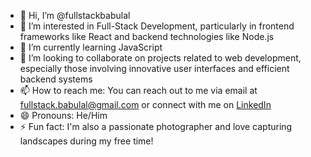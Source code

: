 - 👋 Hi, I’m @fullstackbabulal
- 👀 I’m interested in Full-Stack Development, particularly in frontend frameworks like React and backend technologies like Node.js
- 🌱 I’m currently learning JavaScript
- 💞️ I’m looking to collaborate on projects related to web development, especially those involving innovative user interfaces and efficient backend systems
- 📫 How to reach me: You can reach out to me via email at fullstack.babulal@gmail.com or connect with me on [LinkedIn](https://www.linkedin.com/in/babulal-mandal/)
- 😄 Pronouns: He/Him
- ⚡ Fun fact: I'm also a passionate photographer and love capturing landscapes during my free time!
